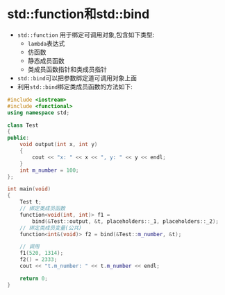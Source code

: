 # std::function和std::bind
- `std::function` 用于绑定可调用对象,包含如下类型:
	- `lambda`表达式
	- 仿函数
	- 静态成员函数
	- 类成员函数指针和类成员指针
- `std::bind`可以把参数绑定道可调用对象上面
- 利用`std::bind`绑定类成员函数的方法如下:
```c++
#include <iostream>
#include <functional>
using namespace std;

class Test
{
public:
    void output(int x, int y)
    {
        cout << "x: " << x << ", y: " << y << endl;
    }
    int m_number = 100;
};

int main(void)
{
    Test t;
    // 绑定类成员函数
    function<void(int, int)> f1 = 
        bind(&Test::output, &t, placeholders::_1, placeholders::_2);
    // 绑定类成员变量(公共)
    function<int&(void)> f2 = bind(&Test::m_number, &t);

    // 调用
    f1(520, 1314);
    f2() = 2333;
    cout << "t.m_number: " << t.m_number << endl;

    return 0;
}
```
